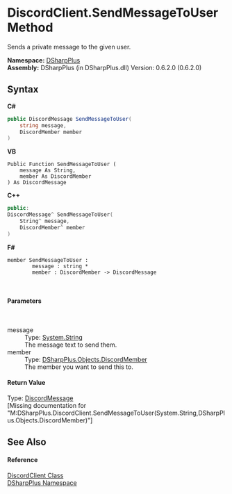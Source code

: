 # DiscordClient.SendMessageToUser Method 
 

Sends a private message to the given user.

**Namespace:**&nbsp;<a href="503971eb-de5e-a570-9922-de9500a9b1cc">DSharpPlus</a><br />**Assembly:**&nbsp;DSharpPlus (in DSharpPlus.dll) Version: 0.6.2.0 (0.6.2.0)

## Syntax

**C#**<br />
``` C#
public DiscordMessage SendMessageToUser(
	string message,
	DiscordMember member
)
```

**VB**<br />
``` VB
Public Function SendMessageToUser ( 
	message As String,
	member As DiscordMember
) As DiscordMessage
```

**C++**<br />
``` C++
public:
DiscordMessage^ SendMessageToUser(
	String^ message, 
	DiscordMember^ member
)
```

**F#**<br />
``` F#
member SendMessageToUser : 
        message : string * 
        member : DiscordMember -> DiscordMessage 

```

<br />

#### Parameters
&nbsp;<dl><dt>message</dt><dd>Type: <a href="http://msdn2.microsoft.com/en-us/library/s1wwdcbf" target="_blank">System.String</a><br />The message text to send them.</dd><dt>member</dt><dd>Type: <a href="5cf74e63-4004-3836-5a0d-910485913b65">DSharpPlus.Objects.DiscordMember</a><br />The member you want to send this to.</dd></dl>

#### Return Value
Type: <a href="624f2cf1-a9bc-96bc-c884-33ba518d0b5d">DiscordMessage</a><br />\[Missing <returns> documentation for "M:DSharpPlus.DiscordClient.SendMessageToUser(System.String,DSharpPlus.Objects.DiscordMember)"\]

## See Also


#### Reference
<a href="8f8cbf24-03e9-53cc-389f-2ba10a699065">DiscordClient Class</a><br /><a href="503971eb-de5e-a570-9922-de9500a9b1cc">DSharpPlus Namespace</a><br />